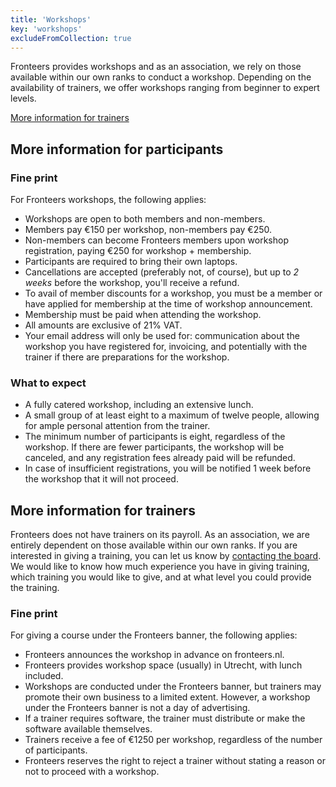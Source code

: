 ```yaml
---
title: 'Workshops'
key: 'workshops'
excludeFromCollection: true
---
```


Fronteers provides workshops and as an association, we rely on those available within our own ranks to conduct a workshop. Depending on the availability of trainers, we offer workshops ranging from beginner to expert levels.

[More information for trainers](#more-information-for-trainers)

## More information for participants

### Fine print

For Fronteers workshops, the following applies:

-   Workshops are open to both members and non-members.
-   Members pay €150 per workshop, non-members pay €250.
-   Non-members can become Fronteers members upon workshop registration, paying €250 for workshop + membership.
-   Participants are required to bring their own laptops.
-   Cancellations are accepted (preferably not, of course), but up to _2 weeks_ before the workshop, you'll receive a refund.
-   To avail of member discounts for a workshop, you must be a member or have applied for membership at the time of workshop announcement.
-   Membership must be paid when attending the workshop.
-   All amounts are exclusive of 21% VAT.
-   Your email address will only be used for: communication about the workshop you have registered for, invoicing, and potentially with the trainer if there are preparations for the workshop.

### What to expect

-   A fully catered workshop, including an extensive lunch.
-   A small group of at least eight to a maximum of twelve people, allowing for ample personal attention from the trainer.
-   The minimum number of participants is eight, regardless of the workshop. If there are fewer participants, the workshop will be canceled, and any registration fees already paid will be refunded.
-   In case of insufficient registrations, you will be notified 1 week before the workshop that it will not proceed.

## More information for trainers

Fronteers does not have trainers on its payroll. As an association, we are entirely dependent on those available within our own ranks. If you are interested in giving a training, you can let us know by [contacting the board](mailto:bestuur@fronteers.nl). We would like to know how much experience you have in giving training, which training you would like to give, and at what level you could provide the training.

### Fine print

For giving a course under the Fronteers banner, the following applies:

-   Fronteers announces the workshop in advance on fronteers.nl.
-   Fronteers provides workshop space (usually) in Utrecht, with lunch included.
-   Workshops are conducted under the Fronteers banner, but trainers may promote their own business to a limited extent. However, a workshop under the Fronteers banner is not a day of advertising.
-   If a trainer requires software, the trainer must distribute or make the software available themselves.
-   Trainers receive a fee of €1250 per workshop, regardless of the number of participants.
-   Fronteers reserves the right to reject a trainer without stating a reason or not to proceed with a workshop.
